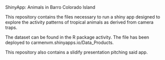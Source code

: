 ShinyApp: Animals in Barro Colorado Island


This repository contains the files necessary to run a shiny app designed to explore the activity patterns of tropical animals as derived from camera traps. 

The dataset can be found in the R package activity. The file has been deployed to carmenvm.shinyapps.io/Data_Products.


This repository also contains a slidify presentation pitching said app.
